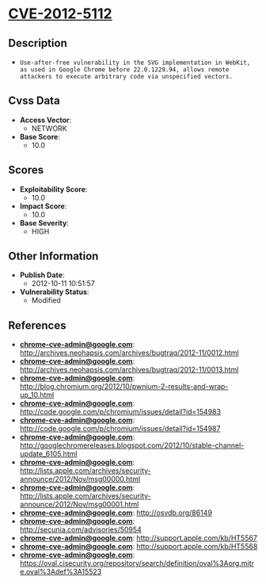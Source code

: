 
# [CVE-2012-5112](https://cve.mitre.org/cgi-bin/cvename.cgi?name=CVE-2012-5112)

## Description

- `Use-after-free vulnerability in the SVG implementation in WebKit, as used in Google Chrome before 22.0.1229.94, allows remote attackers to execute arbitrary code via unspecified vectors.`

## Cvss Data

- **Access Vector**:
  - NETWORK
- **Base Score**:
  - 10.0

## Scores

- **Exploitability Score**:
  - 10.0
- **Impact Score**:
  - 10.0
- **Base Severity**:
  - HIGH

## Other Information

- **Publish Date**:
  - 2012-10-11 10:51:57
- **Vulnerability Status**:
  - Modified

## References

- **chrome-cve-admin@google.com**: http://archives.neohapsis.com/archives/bugtraq/2012-11/0012.html
- **chrome-cve-admin@google.com**: http://archives.neohapsis.com/archives/bugtraq/2012-11/0013.html
- **chrome-cve-admin@google.com**: http://blog.chromium.org/2012/10/pwnium-2-results-and-wrap-up_10.html
- **chrome-cve-admin@google.com**: http://code.google.com/p/chromium/issues/detail?id=154983
- **chrome-cve-admin@google.com**: http://code.google.com/p/chromium/issues/detail?id=154987
- **chrome-cve-admin@google.com**: http://googlechromereleases.blogspot.com/2012/10/stable-channel-update_6105.html
- **chrome-cve-admin@google.com**: http://lists.apple.com/archives/security-announce/2012/Nov/msg00000.html
- **chrome-cve-admin@google.com**: http://lists.apple.com/archives/security-announce/2012/Nov/msg00001.html
- **chrome-cve-admin@google.com**: http://osvdb.org/86149
- **chrome-cve-admin@google.com**: http://secunia.com/advisories/50954
- **chrome-cve-admin@google.com**: http://support.apple.com/kb/HT5567
- **chrome-cve-admin@google.com**: http://support.apple.com/kb/HT5568
- **chrome-cve-admin@google.com**: https://oval.cisecurity.org/repository/search/definition/oval%3Aorg.mitre.oval%3Adef%3A15523
